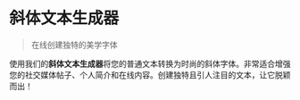 # 斜体文本生成器

> 在线创建独特的美学字体

使用我们的**斜体文本生成器**将您的普通文本转换为时尚的斜体字体。非常适合增强您的社交媒体帖子、个人简介和在线内容。创建独特且引人注目的文本，让它脱颖而出！